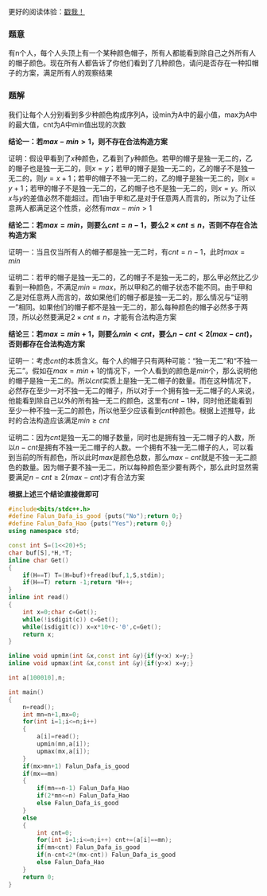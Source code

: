 更好的阅读体验：[戳我！](https://ebola-emperor.blog.luogu.org/solution-at2386)

### 题意

有n个人，每个人头顶上有一个某种颜色帽子，所有人都能看到除自己之外所有人的帽子颜色。现在所有人都告诉了你他们看到了几种颜色，请问是否存在一种扣帽子的方案，满足所有人的观察结果

### 题解

我们让每个人分别看到多少种颜色构成序列A，设min为A中的最小值，max为A中的最大值，cnt为A中min值出现的次数

**结论一：若$max-min>1$，则不存在合法构造方案**

证明：假设甲看到了$x$种颜色，乙看到了$y$种颜色。若甲的帽子是独一无二的，乙的帽子也是独一无二的，则$x=y$；若甲的帽子是独一无二的，乙的帽子不是独一无二的，则$y=x+1$；若甲的帽子不独一无二的，乙的帽子是独一无二的，则$x=y+1$；若甲的帽子不是独一无二的，乙的帽子也不是独一无二的，则$x=y$。所以$x$与$y$的差值必然不能超过。而$1$由于甲和乙是对于任意两人而言的，所以为了让任意两人都满足这个性质，必然有$max-min>1$

**结论二：若$max=min$，则要么$cnt=n-1$，要么$2\times cnt\leq n$，否则不存在合法构造方案**

证明一：当且仅当所有人的帽子都是独一无二时，有$cnt=n-1$，此时$max=min$

证明二：若甲的帽子是独一无二的，乙的帽子不是独一无二的，那么甲必然比乙少看到一种颜色，不满足$min=max$，所以甲和乙的帽子状态不能不同。由于甲和乙是对任意两人而言的，故如果他们的帽子都是独一无二的，那么情况与“证明一”相同。如果他们的帽子都不是独一无二的，那么每种颜色的帽子必然多于两顶，所以必然要满足$2\times cnt\leq n$，才能有合法构造方案

**结论三：若$max=min+1$，则要么$min<cnt$，要么$n-cnt<2(max-cnt)$，否则都存在合法构造方案**

证明一：考虑$cnt$的本质含义。每个人的帽子只有两种可能：“独一无二”和“不独一无二”。假如在$max=min+1$的情况下，一个人看到的颜色是$min$个，那么说明他的帽子是独一无二的。所以$cnt$实质上是独一无二帽子的数量。而在这种情况下，必然存在至少一对不独一无二的帽子，所以对于一个拥有独一无二帽子的人来说，他能看到除自己以外的所有独一无二的颜色，这里有$cnt-1$种，同时他还能看到至少一种不独一无二的颜色，所以他至少应该看到$cnt$种颜色。根据上述推导，此时的合法构造应该满足$min\geq cnt$

证明二：因为$cnt$是独一无二的帽子数量，同时也是拥有独一无二帽子的人数，所以$n-cnt$是拥有不独一无二帽子的人数。一个拥有不独一无二帽子的人，可以看到当前的所有颜色，所以此时$max$是颜色总数，那么$max-cnt$就是不独一无二颜色的数量。因为帽子要不独一无二，所以每种颜色至少要有两个，那么此时显然需要满足$n-cnt\geq 2(max-cnt)$才有合法方案

**根据上述三个结论直接做即可**

```cpp
#include<bits/stdc++.h>
#define Falun_Dafa_is_good {puts("No");return 0;}
#define Falun_Dafa_Hao {puts("Yes");return 0;}
using namespace std;

const int S=(1<<20)+5;
char buf[S],*H,*T;
inline char Get()
{
	if(H==T) T=(H=buf)+fread(buf,1,S,stdin);
	if(H==T) return -1;return *H++;
}
inline int read()
{
	int x=0;char c=Get();
	while(!isdigit(c)) c=Get();
	while(isdigit(c)) x=x*10+c-'0',c=Get();
	return x;
}

inline void upmin(int &x,const int &y){if(y<x) x=y;}
inline void upmax(int &x,const int &y){if(y>x) x=y;}

int a[100010],n;

int main()
{
	n=read();
	int mn=n+1,mx=0;
	for(int i=1;i<=n;i++)
	{
		a[i]=read();
		upmin(mn,a[i]);
		upmax(mx,a[i]);
	}
	if(mx>mn+1) Falun_Dafa_is_good
	if(mx==mn)
	{
		if(mn==n-1) Falun_Dafa_Hao
		if(2*mn<=n) Falun_Dafa_Hao
		else Falun_Dafa_is_good
	}
	else
	{
		int cnt=0;
		for(int i=1;i<=n;i++) cnt+=(a[i]==mn);
		if(mn<cnt) Falun_Dafa_is_good
		if(n-cnt<2*(mx-cnt)) Falun_Dafa_is_good
		else Falun_Dafa_Hao
	}
	return 0;
}
```
